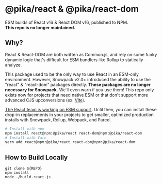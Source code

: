 # @pika/react & @pika/react-dom

ESM builds of React v16 & React DOM v16, published to NPM.  
**This repo is no longer maintained.**

## Why?

React & React-DOM are both written as Common.js, and rely on some funky dynamic logic that's difficult for ESM bundlers like Rollup to statically analyze.

This package used to be the only way to use React in an ESM-only environment. However, Snowpack v2.0+ introduced the ability to use the "react" & "react-dom" packages directly. **These packages are no longer necessary for Snowpack.** We'll even warn if you use them! This repo only exists now for projects that need native ESM or that don't support more advanced CJS upconversions (ex: [Vite](https://github.com/vitejs/vite-plugin-react)).

[The React team is working on ESM support](https://github.com/facebook/react/issues/11503). Until then, you can install these drop-in replacements in your projects to get smaller, optimized production installs with Snowpack, Rollup, Webpack, and Parcel.

```bash
# Install with npm
npm install react@npm:@pika/react react-dom@npm:@pika/react-dom
# Install with Yarn
yarn add react@npm:@pika/react react-dom@npm:@pika/react-dom
```


## How to Build Locally

```
git clone ${REPO}
npm install
node ./build-react.js
```
